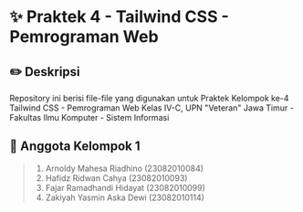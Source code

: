 # ✨ Praktek 4 - Tailwind CSS - Pemrograman Web

## ✏️ Deskripsi

Repository ini berisi file-file yang digunakan untuk Praktek Kelompok ke-4 Tailwind CSS - Pemrograman Web Kelas IV-C,
UPN "Veteran" Jawa Timur - Fakultas Ilmu Komputer - Sistem Informasi

## 👥 Anggota Kelompok 1

> 1. Arnoldy Mahesa Riadhino (23082010084)
> 2. Hafidz Ridwan Cahya (23082010093)
> 3. Fajar Ramadhandi Hidayat (23082010099)
> 4. Zakiyah Yasmin Aska Dewi (23082010114)
